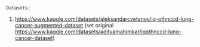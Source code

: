     Datasets: 
1. https://www.kaggle.com/datasets/aleksandarcvetanov/iq-othnccd-lung-cancer-augmented-dataset
   (set original https://www.kaggle.com/datasets/adityamahimkar/iqothnccd-lung-cancer-dataset)